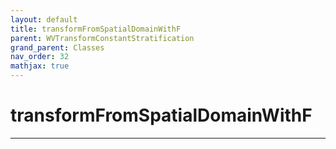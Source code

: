 ```yaml
---
layout: default
title: transformFromSpatialDomainWithF
parent: WVTransformConstantStratification
grand_parent: Classes
nav_order: 32
mathjax: true
---
```


#  transformFromSpatialDomainWithF




---

